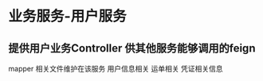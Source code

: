# 业务服务-用户服务
## 提供用户业务Controller 供其他服务能够调用的feign
mapper 相关文件维护在该服务
    用户信息相关
    运单相关
    凭证相关信息
    